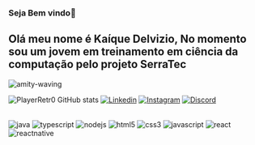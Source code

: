 ### Seja Bem vindo👋
## Olá meu nome é Kaíque Delvizio, No momento sou um jovem em treinamento em ciência da computação pelo projeto SerraTec
![amity-waving](https://user-images.githubusercontent.com/127156120/225161424-28cad6f9-1bd1-4063-839b-4429407a5253.gif)

![PlayerRetr0 GitHub stats](https://github-readme-stats.vercel.app/api?username=PlayerRetr0&show_icons=true&theme=highcontrast)
[![Linkedin](https://img.shields.io/badge/LinkedIn-0077B5?style=for-the-badge&logo=linkedin&logoColor=white)](https://www.linkedin.com/in/kaíque-delvizio-776a2a25a/)
[![Instagram](https://img.shields.io/badge/Instagram-E4405F?style=for-the-badge&logo=instagram&logoColor=white)](https://www.instagram.com/kaiqueblight/)
[![Discord](https://img.shields.io/badge/Discord-7289DA?style=for-the-badge&logo=discord&logoColor=white)](https://discord.com/channels/PlayerRetr0#0816)
<div style="display: inline_block"><br/>
    <img align="center" alt="java" src="https://img.shields.io/badge/Java-ED8B00?style=for-the-badge&logo=java&logoColor=white" />
    <img align="center" alt="typescript" src="https://img.shields.io/badge/TypeScript-007ACC?style=for-the-badge&logo=typescript&logoColor=white" />
    <img align="center" alt="nodejs" src="https://img.shields.io/badge/Node.js-43853D?style=for-the-badge&logo=node.js&logoColor=white" />
    <img align="center" alt="html5" src="https://img.shields.io/badge/HTML5-E34F26?style=for-the-badge&logo=html5&logoColor=white" />
    <img align="center" alt="css3" src="https://img.shields.io/badge/CSS3-1572B6?style=for-the-badge&logo=css3&logoColor=white" />
    <img align="center" alt="javascript" src="https://img.shields.io/badge/JavaScript-323330?style=for-the-badge&logo=javascript&logoColor=F7DF1E" />
    <img align="center" alt="react" src="https://img.shields.io/badge/React-20232A?style=for-the-badge&logo=react&logoColor=61DAFB" />
    <img align="center" alt="reactnative" src="https://img.shields.io/badge/React_Native-20232A?style=for-the-badge&logo=react&logoColor=61DAFB" />
</div></br>

<!--
**PlayerRetr0/PlayerRetr0** is a ✨ _special_ ✨ repository because its `README.md` (this file) appears on your GitHub profile.

Here are some ideas to get you started:

- 🔭 I’m currently working on ...
- 🌱 I’m currently learning ...
- 👯 I’m looking to collaborate on ...
- 🤔 I’m looking for help with ...
- 💬 Ask me about ...
- 📫 How to reach me: ...
- 😄 Pronouns: ...
- ⚡ Fun fact: ...
-->
